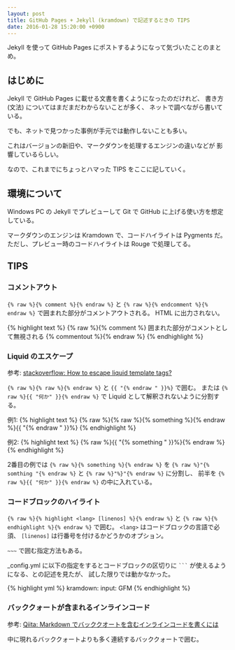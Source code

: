 ```yaml
---
layout: post
title: GitHub Pages + Jekyll (kramdown) で記述するときの TIPS
date: 2016-01-28 15:20:00 +0900
---
```

Jekyll を使って GitHub Pages にポストするようになって気づいたことのまとめ。

## はじめに

Jekyll で GitHub Pages に載せる文書を書くようになったのだけれど、
書き方 (文法) についてはまだまだわからないことが多く、
ネットで調べながら書いている。

でも、ネットで見つかった事例が手元では動作しないことも多い。

これはバージョンの新旧や、マークダウンを処理するエンジンの違いなどが
影響しているらしい。

なので、これまでにちょっとハマった TIPS をここに記していく。


## 環境について

Windows PC の Jekyll でプレビューして Git で GitHub に上げる使い方を想定している。

マークダウンのエンジンは Kramdown で、コードハイライトは Pygments だ。
ただし、プレビュー時のコードハイライトは Rouge で処理してる。

## TIPS

### コメントアウト

`{% raw %}{% comment %}{% endraw %}` と `{% raw %}{% endcomment %}{% endraw %}`
で囲まれた部分がコメントアウトされる。
HTML に出力されない。

{% highlight text %}
{% raw %}{% comment %}
囲まれた部分がコメントとして無視される
{% commentout %}{% endraw %}
{% endhighlight %}


### Liquid のエスケープ

参考: [stackoverflow: How to escape liquid template tags?](http://stackoverflow.com/questions/3426182/how-to-escape-liquid-template-tags)

`{% raw %}{% raw %}{% endraw %}` と `{{ "{% endraw " }}%}` で囲む。
または `{% raw %}{{ "何か" }}{% endraw %}` で Liquid として解釈されないように分割する。

例1:
{% highlight text %}
{% raw %}{% raw %}{% something %}{% endraw %}{{ "{% endraw " }}%}
{% endhighlight %}

例2:
{% highlight text %}
{% raw %}{{ "{% something " }}%}{% endraw %}
{% endhighlight %}

2番目の例では `{% raw %}{% something %}{% endraw %}` を
`{% raw %}"{% somthing "{% endraw %}` と `{% raw %}"%}"{% endraw %}`
に分割し、
前半を `{% raw %}{{ "何か" }}{% endraw %}` の中に入れている。


### コードブロックのハイライト

`{% raw %}{% highlight <lang> [linenos] %}{% endraw %}` と
`{% raw %}{% endhighlight %}{% endraw %}`
で囲む。
`<lang>` はコードブロックの言語で必須、
`[linenos]` は行番号を付けるかどうかのオプション。

`~~~` で囲む指定方法もある。

_config.yml に以下の指定をするとコードブロックの区切りに
```` ``` ```` が使えるようになる、との記述を見たが、
試した限りでは動かなかった。

{% highlight yml %}
kramdown:
  input: GFM
{% endhighlight %}


### バッククォートが含まれるインラインコード

参考: [Qiita: Markdown でバッククオートを含むインラインコードを書くには](http://qiita.com/uasi/items/251f4e66ceb95c043b3d)

中に現れるバッククォートよりも多く連続するバッククォートで囲む。
